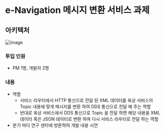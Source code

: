 # e-Navigation 메시지 변환 서비스 과제
## 아키텍처
![image](https://github.com/SoonMyeong/resume-portpolio/assets/31875043/b5e1890c-510d-460d-9e7d-bb62e75792c5)

### 투입 인원
- PM 1명, 개발자 2명
### 내용
- 역할
  - 서비스 라우터에서 HTTP 통신으로 전달 된 XML 데이터를 육상 서비스의 Topic 내용에 맞게 메시지를 변환 하여 DDS 통신으로 전달 해 주는 역할
  - 반대로 육상 서비스에서 DDS 통신으로 Topic 을 전달 하면 해당 내용을 XML 데이터 혹은 JSON 데이터로 변환 하여 다시 서비스 라우터로 전달 하는 역할
- 분기 마다 연구 센터에 방문하여 개발 내용 시연
